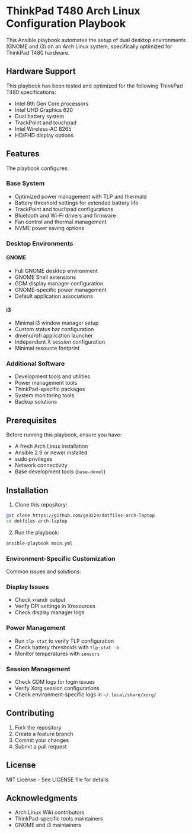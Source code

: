 # ThinkPad T480 Arch Linux Configuration Playbook

This Ansible playbook automates the setup of dual desktop environments (GNOME
and i3) on an Arch Linux system, specifically optimized for ThinkPad T480
hardware.

## Hardware Support

This playbook has been tested and optimized for the following ThinkPad T480 specifications:

- Intel 8th Gen Core processors
- Intel UHD Graphics 620
- Dual battery system
- TrackPoint and touchpad
- Intel Wireless-AC 8265
- HD/FHD display options

## Features

The playbook configures:

### Base System

- Optimized power management with TLP and thermald
- Battery threshold settings for extended battery life
- TrackPoint and touchpad configurations
- Bluetooth and Wi-Fi drivers and firmware
- Fan control and thermal management
- NVME power saving options

### Desktop Environments

#### GNOME

- Full GNOME desktop environment
- GNOME Shell extensions
- GDM display manager configuration
- GNOME-specific power management
- Default application associations

#### i3

- Minimal i3 window manager setup
- Custom status bar configuration
- dmenu/rofi application launcher
- Independent X session configuration
- Minimal resource footprint

### Additional Software

- Development tools and utilities
- Power management tools
- ThinkPad-specific packages
- System monitoring tools
- Backup solutions

## Prerequisites

Before running this playbook, ensure you have:

- A fresh Arch Linux installation
- Ansible 2.9 or newer installed
- sudo privileges
- Network connectivity
- Base development tools (`base-devel`)

## Installation

1. Clone this repository:

```bash
git clone https://github.com/ge3224/dotfiles-arch-laptop
cd dotfiles-arch-laptop
```

2. Run the playbook:

```bash
ansible-playbook main.yml
```


### Environment-Specific Customization

Common issues and solutions:

### Display Issues
- Check xrandr output
- Verify DPI settings in Xresources
- Check display manager logs

### Power Management
- Run `tlp-stat` to verify TLP configuration
- Check battery thresholds with `tlp-stat -b`
- Monitor temperatures with `sensors`

### Session Management
- Check GDM logs for login issues
- Verify Xorg session configurations
- Check environment-specific logs in `~/.local/share/xorg/`

## Contributing

1. Fork the repository
2. Create a feature branch
3. Commit your changes
4. Submit a pull request

## License

MIT License - See LICENSE file for details

## Acknowledgments

- Arch Linux Wiki contributors
- ThinkPad-specific tools maintainers
- GNOME and i3 maintainers
